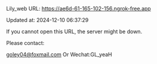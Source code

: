 Lily_web URL: https://ae6d-61-165-102-156.ngrok-free.app

Updated at: 2024-12-10 06:37:29

If you cannot open this URL, the server might be down.

Please contact: 

goley04@foxmail.com Or Wechat:GL_yeaH